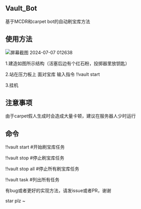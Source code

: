 ## Vault_Bot
基于MCDR和carpet bot的自动刷宝库方法

## 使用方法
![屏幕截图 2024-07-07 012638](https://github.com/meng877/Vault_Bot/assets/58868172/66c8df23-ad6f-4afb-bd2a-1e4f718b1603)

1.建造如图所示结构（活塞后边有个红石粉，投掷器里放钥匙）

2.站在压力板上 面对宝库 输入指令 !!vault start <name>

3.挂机

## 注意事项
由于carpet假人生成时会造成大量卡顿，建议在服务器人少时运行

## 命令
!!vault start <name> #开始刷宝库任务<name>

!!vault stop <name> #停止刷宝库任务<name>

!!vault stop all  #停止所有刷宝库任务

!!vault task #列出所有任务

有bug或者更好的实现方法，请发issue或者PR，谢谢

star plz ~
